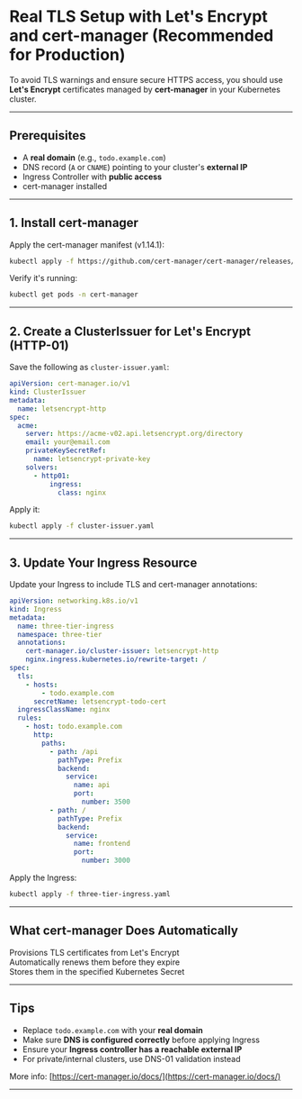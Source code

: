 
# Real TLS Setup with Let's Encrypt and cert-manager (Recommended for Production)

To avoid TLS warnings and ensure secure HTTPS access, you should use **Let's Encrypt** certificates managed by **cert-manager** in your Kubernetes cluster.

---

## Prerequisites

- A **real domain** (e.g., `todo.example.com`)
- DNS record (`A` or `CNAME`) pointing to your cluster's **external IP**
- Ingress Controller with **public access**
- cert-manager installed

---

## 1. Install cert-manager

Apply the cert-manager manifest (v1.14.1):

```bash
kubectl apply -f https://github.com/cert-manager/cert-manager/releases/download/v1.14.1/cert-manager.yaml
```

Verify it's running:

```bash
kubectl get pods -n cert-manager
```

---

## 2. Create a ClusterIssuer for Let's Encrypt (HTTP-01)

Save the following as `cluster-issuer.yaml`:

```yaml
apiVersion: cert-manager.io/v1
kind: ClusterIssuer
metadata:
  name: letsencrypt-http
spec:
  acme:
    server: https://acme-v02.api.letsencrypt.org/directory
    email: your@email.com
    privateKeySecretRef:
      name: letsencrypt-private-key
    solvers:
      - http01:
          ingress:
            class: nginx
```

Apply it:

```bash
kubectl apply -f cluster-issuer.yaml
```

---

## 3. Update Your Ingress Resource

Update your Ingress to include TLS and cert-manager annotations:

```yaml
apiVersion: networking.k8s.io/v1
kind: Ingress
metadata:
  name: three-tier-ingress
  namespace: three-tier
  annotations:
    cert-manager.io/cluster-issuer: letsencrypt-http
    nginx.ingress.kubernetes.io/rewrite-target: /
spec:
  tls:
    - hosts:
        - todo.example.com
      secretName: letsencrypt-todo-cert
  ingressClassName: nginx
  rules:
    - host: todo.example.com
      http:
        paths:
          - path: /api
            pathType: Prefix
            backend:
              service:
                name: api
                port:
                  number: 3500
          - path: /
            pathType: Prefix
            backend:
              service:
                name: frontend
                port:
                  number: 3000
```

Apply the Ingress:

```bash
kubectl apply -f three-tier-ingress.yaml
```

---

## What cert-manager Does Automatically

 Provisions TLS certificates from Let's Encrypt  
 Automatically renews them before they expire  
 Stores them in the specified Kubernetes Secret

---

## Tips

- Replace `todo.example.com` with your **real domain**
- Make sure **DNS is configured correctly** before applying Ingress
- Ensure your **Ingress controller has a reachable external IP**
- For private/internal clusters, use DNS-01 validation instead

 More info: [https://cert-manager.io/docs/](https://cert-manager.io/docs/)

---
